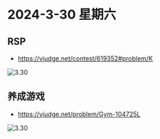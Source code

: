 # 2024-3-30 星期六

##  RSP

- https://vjudge.net/contest/619352#problem/K

![3.30](https://vjudge.net/problem/Gym-104725K)

##  养成游戏

- https://vjudge.net/problem/Gym-104725L

![3.30](https://img2.imgtp.com/2024/03/30/UNXI6MBW.png)